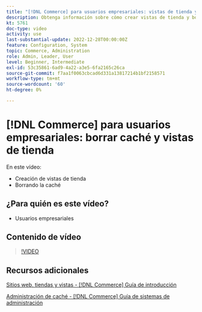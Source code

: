 ```yaml
---
title: "[!DNL Commerce] para usuarios empresariales: vistas de tienda y eliminación de caché"
description: Obtenga información sobre cómo crear vistas de tienda y borrar la caché.
kt: 5761
doc-type: video
activity: use
last-substantial-update: 2022-12-28T00:00:00Z
feature: Configuration, System
topic: Commerce, Administration
role: Admin, Leader, User
level: Beginner, Intermediate
exl-id: 53c35861-6ad9-4a22-a3e5-6fa2165c26ca
source-git-commit: f7aa1f0063cbcad6d331a13817214b1bf2158571
workflow-type: tm+mt
source-wordcount: '60'
ht-degree: 0%

---
```


# [!DNL Commerce] para usuarios empresariales: borrar caché y vistas de tienda

En este vídeo:

- Creación de vistas de tienda
- Borrando la caché

## ¿Para quién es este vídeo?

- Usuarios empresariales

## Contenido de vídeo

>[!VIDEO](https://video.tv.adobe.com/v/35946?quality=12&learn=on)

## Recursos adicionales

[Sitios web, tiendas y vistas - [!DNL Commerce] Guía de introducción](https://experienceleague.adobe.com/docs/commerce-admin/start/setup/websites-stores-views.html?lang=es)

[Administración de caché - [!DNL Commerce] Guía de sistemas de administración](https://experienceleague.adobe.com/docs/commerce-admin/systems/tools/cache-management.html?lang=es)
